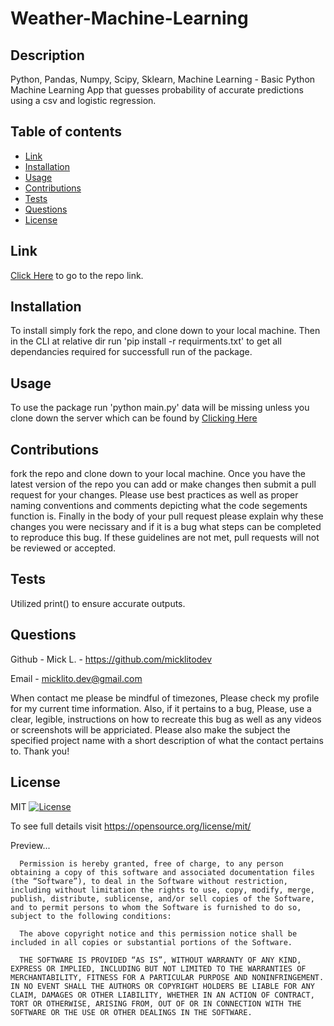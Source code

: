   # Weather-Machine-Learning

  ## Description
  
  Python, Pandas, Numpy, Scipy, Sklearn, Machine Learning - Basic Python Machine Learning App that guesses probability of accurate predictions using a csv and logistic regression. 



  ## Table of contents
  
  - [ Link ](#link)
  - [ Installation ](#installation)
  - [ Usage ](#usage)
  - [ Contributions ](#contributions)
  - [ Tests ](#tests)
  - [ Questions ](#questions)
  - [ License ](#license)
  

  ## Link
  
  [Click Here](https://oxygen-dev.vercel.app/) to go to the repo link.
  
  
  ## Installation
  
 To install simply fork the repo, and clone down to your local machine. Then in the CLI at relative dir run 'pip install -r requirments.txt' to get all dependancies required for successfull run of the package.


  
  ## Usage
  
  To use the package run 'python main.py' data will be missing unless you clone down the server which can be found by [Clicking Here]([https://github.com/Micklitodev/OxygenDev-Server) 
  
  
  ## Contributions
  
 fork the repo and clone down to your local machine. Once you have the latest version of the repo you can add or make changes then submit a pull request for your changes. Please use best practices as well as proper naming conventions and comments depicting what the code segements function is. Finally in the body of your pull request please explain why these changes you were necissary and if it is a bug what steps can be completed to reproduce this bug. If these guidelines are not met, pull requests will not be reviewed or accepted.
  

  
  ## Tests
  
 Utilized print() to ensure accurate outputs.
  

  
  ## Questions
  
Github - Mick L. - https://github.com/micklitodev

Email - micklito.dev@gmail.com

When contact me please be mindful of timezones, Please check my profile for my current time information. Also, if it pertains to a bug, Please, use a clear, legible, instructions on how to recreate this bug as well as any videos or screenshots will be appriciated. Please also make the subject the specified project name with a short description of what the contact pertains to. Thank you!

  
  ## License
  
  MIT [![License](https://img.shields.io/badge/license-MIT-green)](./LICENSE) 

   To see full details visit https://opensource.org/license/mit/


   Preview... 

   
      Permission is hereby granted, free of charge, to any person obtaining a copy of this software and associated documentation files (the “Software”), to deal in the Software without restriction, including without limitation the rights to use, copy, modify, merge, publish, distribute, sublicense, and/or sell copies of the Software, and to permit persons to whom the Software is furnished to do so, subject to the following conditions:
      
      The above copyright notice and this permission notice shall be included in all copies or substantial portions of the Software.
      
      THE SOFTWARE IS PROVIDED “AS IS”, WITHOUT WARRANTY OF ANY KIND, EXPRESS OR IMPLIED, INCLUDING BUT NOT LIMITED TO THE WARRANTIES OF MERCHANTABILITY, FITNESS FOR A PARTICULAR PURPOSE AND NONINFRINGEMENT. IN NO EVENT SHALL THE AUTHORS OR COPYRIGHT HOLDERS BE LIABLE FOR ANY CLAIM, DAMAGES OR OTHER LIABILITY, WHETHER IN AN ACTION OF CONTRACT, TORT OR OTHERWISE, ARISING FROM, OUT OF OR IN CONNECTION WITH THE SOFTWARE OR THE USE OR OTHER DEALINGS IN THE SOFTWARE.
  
  
  
